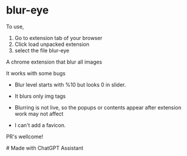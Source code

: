 # blur-eye

To use,
1. Go to extension tab of your browser
2. Click load unpacked extension
3. select the file blur-eye



A chrome extension that blur all images


It works with some bugs


* Blur level starts with %10 but looks 0 in slider.

* It blurs only img tags

* Blurring is not live, so the popups or contents appear after extension work may not affect

* I can't add a favicon.


PR's wellcome!


# Made with ChatGPT Assistant
